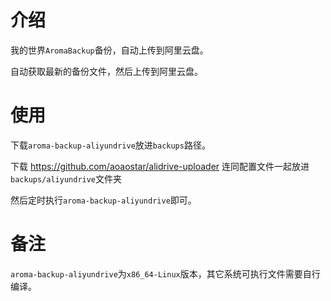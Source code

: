 # 介绍

我的世界`AromaBackup`备份，自动上传到阿里云盘。

自动获取最新的备份文件，然后上传到阿里云盘。

# 使用

下载`aroma-backup-aliyundrive`放进`backups`路径。

下载 https://github.com/aoaostar/alidrive-uploader 连同配置文件一起放进`backups/aliyundrive`文件夹

然后定时执行`aroma-backup-aliyundrive`即可。

# 备注

`aroma-backup-aliyundrive`为`x86_64-Linux`版本，其它系统可执行文件需要自行编译。